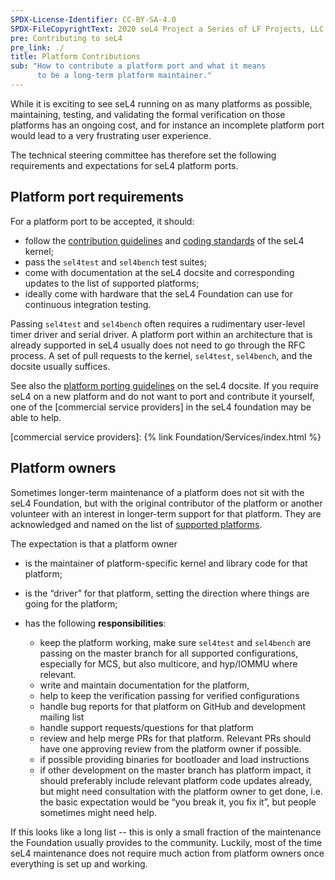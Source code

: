 ```yaml
---
SPDX-License-Identifier: CC-BY-SA-4.0
SPDX-FileCopyrightText: 2020 seL4 Project a Series of LF Projects, LLC.
pre: Contributing to seL4
pre_link: ./
title: Platform Contributions
sub: "How to contribute a platform port and what it means
      to be a long-term platform maintainer."
---
```


While it is exciting to see seL4 running on as many platforms as possible,
maintaining, testing, and validating the formal verification on those platforms
has an ongoing cost, and for instance an incomplete platform port would lead to
a very frustrating user experience.

The technical steering committee has therefore set the following requirements
and expectations for seL4 platform ports.

## Platform port requirements

For a platform port to be accepted, it should:

- follow the [contribution guidelines] and [coding standards] of the seL4 kernel;
- pass the `sel4test` and `sel4bench` test suites;
- come with documentation at the seL4 docsite and corresponding updates to the
  list of supported platforms;
- ideally come with hardware that the seL4 Foundation can use for continuous
  integration testing.

Passing `sel4test` and `sel4bench` often requires a rudimentary user-level timer
driver and serial driver. A platform port within an architecture that is already
supported in seL4 usually does not need to go through the RFC process. A set of
pull requests to the kernel, `sel4test`, `sel4bench`, and the docsite usually
suffices.

See also the [platform porting guidelines] on the seL4 docsite. If you require
seL4 on a new platform and do not want to port and contribute it yourself, one
of the [commercial service providers] in the seL4 foundation may be able to
help.

[contribution guidelines]: ./
[coding standards]: /todo.html
[platform porting guidelines]: https://docs.sel4.systems/projects/sel4/porting
[commercial service providers]: {% link Foundation/Services/index.html %}

## Platform owners

Sometimes longer-term maintenance of a platform does not sit with the seL4
Foundation, but with the original contributor of the platform or another
volunteer with an interest in longer-term support for that platform. They are
acknowledged and named on the list of [supported platforms].

The expectation is that a platform owner

- is the maintainer of platform-specific kernel and library code for that
  platform;

- is the “driver” for that platform, setting the direction where things are
  going for the platform;

- has the following **responsibilities**:

  - keep the platform working, make sure `sel4test` and `sel4bench` are passing
    on the master branch for all supported configurations, especially for MCS,
    but also multicore, and hyp/IOMMU where relevant.
  - write and maintain documentation for the platform,
  - help to keep the verification passing for verified configurations
  - handle bug reports for that platform on GitHub and development mailing list
  - handle support requests/questions for that platform
  - review and help merge PRs for that platform. Relevant PRs should have one
    approving review from the platform owner if possible.
  - if possible providing binaries for bootloader and load instructions
  - if other development on the master branch has platform impact, it should
    preferably include relevant platform code updates already, but might need
    consultation with the platform owner to get done, i.e. the basic expectation
    would be “you break it, you fix it”, but people sometimes might need help.

If this looks like a long list -- this is only a small fraction of the
maintenance the Foundation usually provides to the community. Luckily, most of
the time seL4 maintenance does not require much action from platform owners once
everything is set up and working.

[supported platforms]: https://docs.sel4.systems/Hardware/
